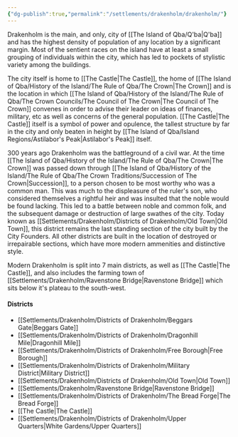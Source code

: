 ```yaml
---
{"dg-publish":true,"permalink":"/settlements/drakenholm/drakenholm/"}
---
```


Drakenholm is the main, and only, city of [[The Island of Qba/Q'ba\|Q'ba]] and has the highest density of population of any location by a significant margin. 
Most of the sentient races on the island have at least a small grouping of individuals within the city, which has led to pockets of stylistic variety among the buildings.

The city itself is home to [[The Castle\|The Castle]], the home of [[The Island of Qba/History of the Island/The Rule of Qba/The Crown\|The Crown]] and is the location in which [[The Island of Qba/History of the Island/The Rule of Qba/The Crown Councils/The Council of The Crown\|The Council of The Crown]] convenes in order to advise their leader on ideas of finances, military, etc as well as concerns of the general population. [[The Castle\|The Castle]] itself is a symbol of power and opulence, the tallest structure by far in the city and only beaten in height by [[The Island of Qba/Island Regions/Astilabor's Peak\|Astilabor's Peak]] itself. 

300 years ago Drakenholm was the battleground of a civil war. At the time [[The Island of Qba/History of the Island/The Rule of Qba/The Crown\|The Crown]] was passed down through [[The Island of Qba/History of the Island/The Rule of Qba/The Crown Traditions/Succession of The Crown\|Succession]], to a person chosen to be most worthy who was a common man. This was much to the displeasure of the ruler's son, who considered themselves a rightful heir and was insulted that the noble would be found lacking. This led to a battle between noble and common folk, and the subsequent damage or destruction of large swathes of the city. Today known as [[Settlements/Drakenholm/Districts of Drakenholm/Old Town\|Old Town]], this district remains the last standing section of the city built by the City Founders. All other districts are built in the location of destroyed or irrepairable sections, which have more modern ammenities and distinctive style. 

Modern Drakenholm is split into 7 main districts, as well as [[The Castle\|The Castle]], and also includes the farming town of [[Settlements/Drakenholm/Ravenstone Bridge\|Ravenstone Bridge]] which sits below it's plateau to the south-west.

#### Districts
- [[Settlements/Drakenholm/Districts of Drakenholm/Beggars Gate\|Beggars Gate]]
- [[Settlements/Drakenholm/Districts of Drakenholm/Dragonhill Mile\|Dragonhill Mile]]
- [[Settlements/Drakenholm/Districts of Drakenholm/Free Borough\|Free Borough]]
- [[Settlements/Drakenholm/Districts of Drakenholm/Military District\|Military District]]
- [[Settlements/Drakenholm/Districts of Drakenholm/Old Town\|Old Town]]
- [[Settlements/Drakenholm/Ravenstone Bridge\|Ravenstone Bridge]]
- [[Settlements/Drakenholm/Districts of Drakenholm/The Bread Forge\|The Bread Forge]]
- [[The Castle\|The Castle]]
- [[Settlements/Drakenholm/Districts of Drakenholm/Upper Quarters\|White Gardens/Upper Quarters]]



